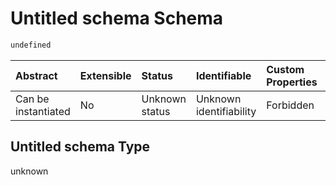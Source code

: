 # Untitled schema Schema

```txt
undefined
```



| Abstract            | Extensible | Status         | Identifiable            | Custom Properties | Additional Properties | Access Restrictions | Defined In                                                                                                  |
| :------------------ | :--------- | :------------- | :---------------------- | :---------------- | :-------------------- | :------------------ | :---------------------------------------------------------------------------------------------------------- |
| Can be instantiated | No         | Unknown status | Unknown identifiability | Forbidden         | Allowed               | none                | [experiment-valid-1.json](../../../schemas/validation_tests/experiment-valid-1.json "open original schema") |

## Untitled schema Type

unknown
